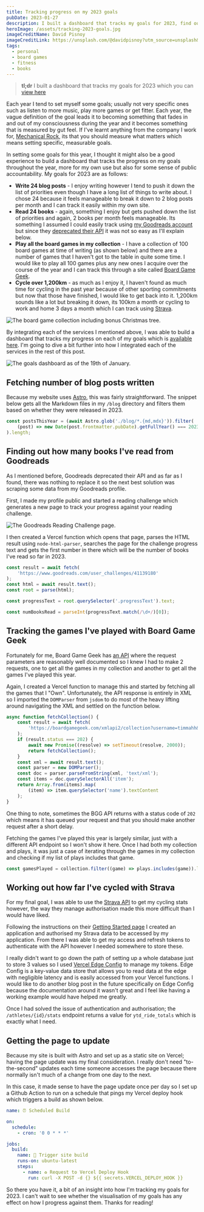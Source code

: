 ```yaml
---
title: Tracking progress on my 2023 goals
pubDate: 2023-01-27
description: I built a dashboard that tracks my goals for 2023, find out the goals I set for myself and how I'm going about tracking them.
heroImage: /assets/tracking-2023-goals.jpg
imageCreditName: David Pisnoy
imageCreditLink: https://unsplash.com/@davidpisnoy?utm_source=unsplash&utm_medium=referral&utm_content=creditCopyText
tags:
  - personal
  - board games
  - fitness
  - books
---
```


> **tl;dr** I built a dashboard that tracks my goals for 2023 which you can [view here](/2023-goals)

Each year I tend to set myself some goals; usually not very specific ones such as listen to more music, play more games or get fitter. Each year, the vague definition of the goal leads it to becoming something that fades in and out of my consciousness during the year and it becomes something that is measured by gut feel. If I've learnt anything from the company I work for, [Mechanical Rock](https://www.youtube.com/watch?v=tTpCfwyQt5c), its that you should measure what matters which means setting specific, measurable goals.

In setting some goals for this year, I thought it might also be a good experience to build a dashboard that tracks the progress on my goals throughout the year, more for my own use but also for some sense of public accountability. My goals for 2023 are as follows:

- **Write 24 blog posts** - I enjoy writing however I tend to push it down the list of priorities even though I have a long list of things to write about. I chose 24 because it feels manageable to break it down to 2 blog posts per month and I can track it easily within my own site.
- **Read 24 books** - again, something I enjoy but gets pushed down the list of priorities and again, 2 books per month feels manageable. Its something I assumed I could easily track using [my Goodreads account](https://www.goodreads.com/user/show/151018120-timothy-veletta) but since they [deprecated their API](https://help.goodreads.com/s/article/Does-Goodreads-support-the-use-of-APIs) it was not so easy as I'll explain below.
- **Play all the board games in my collection** - I have a collection of 100 board games at time of writing (as shown below) and there are a number of games that I haven't got to the table in quite some time. I would like to play all 100 games plus any new ones I acquire over the course of the year and I can track this through a site called [Board Game Geek](https://boardgamegeek.com/user/timmahh).
- **Cycle over 1,200km** - as much as I enjoy it, I haven't found as much time for cycling in the past year because of other sporting commitments but now that those have finished, I would like to get back into it. 1,200km sounds like a lot but breaking it down, its 100km a month or cycling to work and home 3 days a month which I can track using [Strava](https://www.strava.com/athletes/64997285).

![The board game collection including bonus Christmas tree.](/assets/board-game-collection.jpg 'The board game collection including bonus Christmas tree.')

By integrating each of the services I mentioned above, I was able to build a dashboard that tracks my progress on each of my goals which is [available here](/2023-goals). I'm going to dive a bit further into how I integrated each of the services in the rest of this post.

![The goals dashboard as of the 19th of January.](/assets/goals-dashboard.jpg 'The goals dashboard as of the 19th of January.')

## Fetching number of blog posts written

Because my website uses [Astro](https://astro.build/), this was fairly straightforward. The snippet below gets all the Markdown files in my `/blog` directory and filters them based on whether they were released in 2023.

```javascript
const postsThisYear = (await Astro.glob('./blog/*.{md,mdx}')).filter(
	(post) => new Date(post.frontmatter.pubDate).getFullYear() === 2023
).length;
```

## Finding out how many books I've read from Goodreads

As I mentioned before, Goodreads deprecated their API and as far as I found, there was nothing to replace it so the next best solution was scraping some data from my Goodreads profile.

First, I made my profile public and started a reading challenge which generates a new page to track your progress against your reading challenge.

![The Goodreads Reading Challenge page.](/assets/goodreads-reading-challenge.jpg 'The Goodreads Reading Challenge page.')

I then created a Vercel function which opens that page, parses the HTML result using `node-html-parser`, searches the page for the challenge progress text and gets the first number in there which will be the number of books I've read so far in 2023.

```javascript
const result = await fetch(
	'https://www.goodreads.com/user_challenges/41139180'
);
const html = await result.text();
const root = parse(html);

const progressText = root.querySelector('.progressText').text;

const numBooksRead = parseInt(progressText.match(/\d+/)[0]);
```

## Tracking the games I've played with Board Game Geek

Fortunately for me, Board Game Geek has [an API](https://boardgamegeek.com/wiki/page/BGG_XML_API2) where the request parameters are reasonably well documented so I knew I had to make 2 requests, one to get all the games in my collection and another to get all the games I've played this year.

Again, I created a Vercel function to manage this and started by fetching all the games that I "Own". Unfortunately, the API response is entirely in XML so I imported the `DOMParser` from `jsdom` to do most of the heavy lifting around navigating the XML and settled on the function below.

```javascript
async function fetchCollection() {
	const result = await fetch(
		'https://boardgamegeek.com/xmlapi2/collection?username=timmahh&own=1&brief&subtype=boardgame&excludesubtype=boardgameexpansion'
	);
	if (result.status === 202) {
		await new Promise((resolve) => setTimeout(resolve, 2000));
		return fetchCollection();
	}
	const xml = await result.text();
	const parser = new DOMParser();
	const doc = parser.parseFromString(xml, 'text/xml');
	const items = doc.querySelectorAll('item');
	return Array.from(items).map(
		(item) => item.querySelector('name').textContent
	);
}
```

One thing to note, sometimes the BGG API returns with a status code of `202` which means it has queued your request and that you should make another request after a short delay.

Fetching the games I've played this year is largely similar, just with a different API endpoint so I won't show it here. Once I had both my collection and plays, it was just a case of iterating through the games in my collection and checking if my list of plays includes that game.

```javascript
const gamesPlayed = collection.filter((game) => plays.includes(game)).length;
```

## Working out how far I've cycled with Strava

For my final goal, I was able to use the [Strava API](https://developers.strava.com/) to get my cycling stats however, the way they manage authorisation made this more difficult than I would have liked.

Following the instructions on their [Getting Started page](https://developers.strava.com/docs/getting-started/) I created an application and authorised my Strava data to be accessed by my application. From there I was able to get my access and refresh tokens to authenticate with the API however I needed somewhere to store these.

I really didn't want to go down the path of setting up a whole database just to store 3 values so I used [Vercel Edge Config](https://vercel.com/docs/concepts/edge-network/edge-config) to manage my tokens. Edge Config is a key-value data store that allows you to read data at the edge with negligible latency and is easily accessed from your Vercel functions. I would like to do another blog post in the future specifically on Edge Config because the documentation around it wasn't great and I feel like having a working example would have helped me greatly.

Once I had solved the issue of authentication and authorisation; the `/athletes/{id}/stats` endpoint returns a value for `ytd_ride_totals` which is exactly what I need.

## Getting the page to update

Because my site is built with Astro and set up as a static site on Vercel; having the page update was my final consideration. I really don't need "to-the-second" updates each time someone accesses the page because there normally isn't much of a change from one day to the next.

In this case, it made sense to have the page update once per day so I set up a Github Action to run on a schedule that pings my Vercel deploy hook which triggers a build as shown below.

```yaml
name: ⏰ Scheduled Build

on:
  schedule:
    - cron: '0 0 * * *'

jobs:
  build:
    name: 🔫 Trigger site build
    runs-on: ubuntu-latest
    steps:
      - name: ♻️ Request to Vercel Deploy Hook
        run: curl -X POST -d {} ${{ secrets.VERCEL_DEPLOY_HOOK }}
```

So there you have it, a bit of an insight into how I'm tracking my goals for 2023. I can't wait to see whether the visualisation of my goals has any effect on how I progress against them. Thanks for reading!
